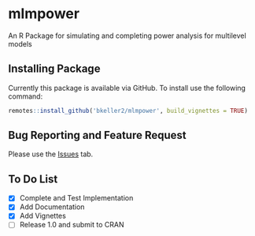 # mlmpower
An R Package for simulating and completing  power analysis for multilevel models

## Installing Package

Currently this package is available via GitHub. To install use the following command:

```r
remotes::install_github('bkeller2/mlmpower', build_vignettes = TRUE)
```

## Bug Reporting and Feature Request
Please use the [Issues](https://github.com/bkeller2/mlmpower/issues) tab.

## To Do List
- [x] Complete and Test Implementation
- [x] Add Documentation
- [x] Add Vignettes
- [ ] Release 1.0 and submit to CRAN
